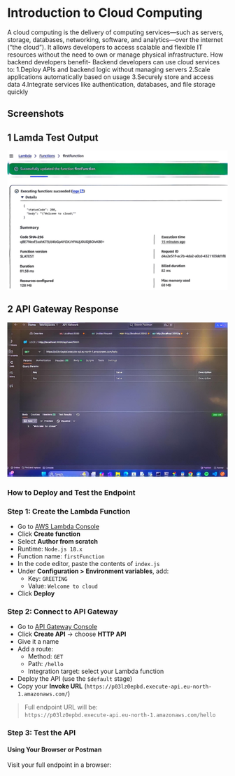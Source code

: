 
# Introduction to Cloud Computing 
A cloud computing is the delivery of computing services—such as servers, storage, databases, networking, software, and analytics—over the internet (“the cloud”). It allows developers to access scalable and flexible IT resources without the need to own or manage physical infrastructure.
How backend developers benefit-
Backend developers can use cloud services to:
1.Deploy APIs and backend logic without managing servers
2.Scale applications automatically based on usage
3.Securely store and access data
4.Integrate services like authentication, databases, and file storage quickly
## Screenshots
## 1 Lamda Test Output
![Lambda Test](./screenshots/lambda-test.jpeg)
## 2 API Gateway Response
![API Response](./screenshots/api-response.jpeg)

###  How to Deploy and Test the Endpoint

###  Step 1: Create the Lambda Function
- Go to [AWS Lambda Console](https://console.aws.amazon.com/lambda)
- Click **Create function**
- Select **Author from scratch**
- Runtime: `Node.js 18.x`
- Function name: `firstFunction`
- In the code editor, paste the contents of `index.js`
- Under **Configuration > Environment variables**, add:
  - Key: `GREETING`
  - Value: `Welcome to cloud`
- Click **Deploy**

### Step 2: Connect to API Gateway
- Go to [API Gateway Console](https://console.aws.amazon.com/apigateway)
- Click **Create API** → choose **HTTP API**
- Give it a name
- Add a route:
  - Method: `GET`
  - Path: `/hello`
  - Integration target: select your Lambda function
- Deploy the API (use the `$default` stage)
- Copy your **Invoke URL** (`https://p03lz0epbd.execute-api.eu-north-1.amazonaws.com/`)

> Full endpoint URL will be:  
> `https://p03lz0epbd.execute-api.eu-north-1.amazonaws.com/hello`

###  Step 3: Test the API

####  Using Your Browser or Postman
Visit your full endpoint in a browser:
